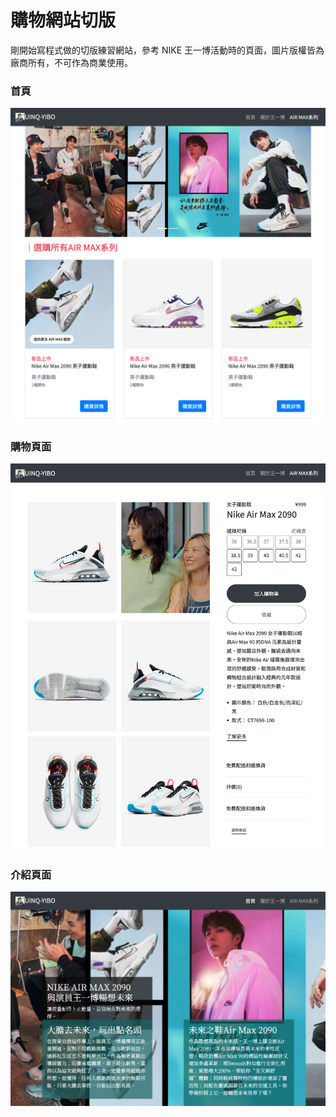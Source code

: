 # 購物網站切版

剛開始寫程式做的切版練習網站，參考 NIKE 王一博活動時的頁面，圖片版權皆為廠商所有，不可作為商業使用。

### 首頁

<img src="./screenshot/AIR_MAX.html.png">

### 購物頁面

<img src="./screenshot/product-detial.html.png">

### 介紹頁面

<img src="./screenshot/YIBO-NIKE-index.html.png">
